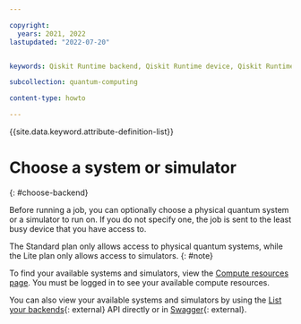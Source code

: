 ```yaml
---

copyright:
  years: 2021, 2022
lastupdated: "2022-07-20"


keywords: Qiskit Runtime backend, Qiskit Runtime device, Qiskit Runtime simulator, Qiskit Runtime systems

subcollection: quantum-computing

content-type: howto

---
```


{{site.data.keyword.attribute-definition-list}}


# Choose a system or simulator
{: #choose-backend}

Before running a job, you can optionally choose a physical quantum system or a simulator to run on.  If you do not specify one, the job is sent to the least busy device that you have access to.

The Standard plan only allows access to physical quantum systems, while the Lite plan only allows access to simulators.
{: #note}

To find your available systems and simulators, view the [Compute resources page](https://cloud.ibm.com/quantum/resources). You must be logged in to see your available compute resources.

You can also view your available systems and simulators by using the [List your backends](/apidocs/quantum-computing#list-backends){: external} API directly or in [Swagger](https://us-east.quantum-computing.cloud.ibm.com/openapi/#/Programs/list-backends){: external}.
